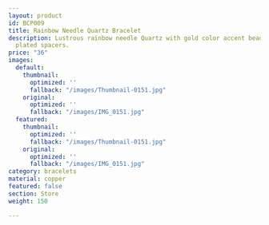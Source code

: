 ```yaml
---
layout: product
id: BCP009
title: Rainbow Needle Quartz Bracelet
description: Lustrous rainbow needle Quartz with gold color accent bead and copper
  plated spacers.
price: "36"
images:
  default:
    thumbnail:
      optimized: ''
      fallback: "/images/Thumbnail-0151.jpg"
    original:
      optimized: ''
      fallback: "/images/IMG_0151.jpg"
  featured:
    thumbnail:
      optimized: ''
      fallback: "/images/Thumbnail-0151.jpg"
    original:
      optimized: ''
      fallback: "/images/IMG_0151.jpg"
category: bracelets
material: copper
featured: false
section: Store
weight: 150

---
```

